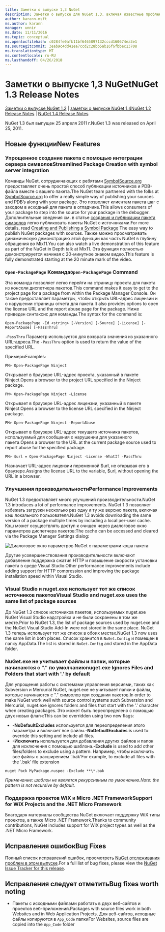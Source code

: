 ```yaml
---
title: Заметки о выпуске 1,3 NuGet
description: Заметки о выпуске для NuGet 1.3, включая известные проблемы, исправленные ошибки, добавленные функции и DCR.
author: karann-msft
ms.author: karann
manager: unnir
ms.date: 11/11/2016
ms.topic: conceptual
ms.openlocfilehash: c0284fe0afb11bf6465897132cccd160674ea3e1
ms.sourcegitcommit: 3eab9c4dd41ea7ccd2c28bb5ab16f6fbbec13708
ms.translationtype: MT
ms.contentlocale: ru-RU
ms.lasthandoff: 04/26/2018
---
```

# <a name="nuget-13-release-notes"></a><span data-ttu-id="a396e-103">Заметки о выпуске 1,3 NuGet</span><span class="sxs-lookup"><span data-stu-id="a396e-103">NuGet 1.3 Release Notes</span></span>

<span data-ttu-id="a396e-104">[Заметки о выпуске NuGet 1.2](../release-notes/nuget-1.2.md) | [заметки о выпуске NuGet 1.4](../release-notes/nuget-1.4.md)</span><span class="sxs-lookup"><span data-stu-id="a396e-104">[NuGet 1.2 Release Notes](../release-notes/nuget-1.2.md) | [NuGet 1.4 Release Notes](../release-notes/nuget-1.4.md)</span></span>

<span data-ttu-id="a396e-105">NuGet 1.3 был выпущен 25 апреля 2011 г.</span><span class="sxs-lookup"><span data-stu-id="a396e-105">NuGet 1.3 was released on April 25, 2011.</span></span>

## <a name="new-features"></a><span data-ttu-id="a396e-106">Новые функции</span><span class="sxs-lookup"><span data-stu-id="a396e-106">New Features</span></span>

### <a name="streamlined-package-creation-with-symbol-server-integration"></a><span data-ttu-id="a396e-107">Упрощенное создание пакета с помощью интеграции сервера символов</span><span class="sxs-lookup"><span data-stu-id="a396e-107">Streamlined Package Creation with symbol server integration</span></span>

<span data-ttu-id="a396e-108">Команды NuGet, сотрудничающих с ребятами [SymbolSource.org](http://www.symbolsource.org/) предоставляет очень простой способ публикации источников и PDB-файла вместе с вашего пакета.</span><span class="sxs-lookup"><span data-stu-id="a396e-108">The NuGet team partnered with the folks at [SymbolSource.org](http://www.symbolsource.org/) to offer a really simple way of publishing your sources and PDB’s along with your package.</span></span> <span data-ttu-id="a396e-109">Это позволяет клиентам пакета шаг с заходом в исходный для пакета в отладчике.</span><span class="sxs-lookup"><span data-stu-id="a396e-109">This allows consumers of your package to step into the source for your package in the debugger.</span></span> <span data-ttu-id="a396e-110">Дополнительные сведения см. в статье [создания и публикации пакета символов](../create-packages/symbol-packages.md) легко публиковать пакеты NuGet с источниками.</span><span class="sxs-lookup"><span data-stu-id="a396e-110">For more details, read [Creating and Publishing a Symbol Package](../create-packages/symbol-packages.md) The easy way to publish NuGet packages with sources.</span></span> <span data-ttu-id="a396e-111">Также можно просматривать динамическую демонстрацию этой функции как часть NuGet в глубину обращения во Mix11.</span><span class="sxs-lookup"><span data-stu-id="a396e-111">You can also watch a live demonstration of this feature as part of the NuGet in Depth talk at Mix11.</span></span> <span data-ttu-id="a396e-112">Эта функция полностью демонстрируется начиная с 20-минутное знаком видео.</span><span class="sxs-lookup"><span data-stu-id="a396e-112">This feature is fully demonstrated starting at the 20 minute mark of the video.</span></span>

### <a name="open-packagepage-command"></a><span data-ttu-id="a396e-113">`Open-PackagePage` Команда</span><span class="sxs-lookup"><span data-stu-id="a396e-113">`Open-PackagePage` Command</span></span>

<span data-ttu-id="a396e-114">Эта команда позволяет легко перейти на страницу проекта для пакета из консоли диспетчера пакетов.</span><span class="sxs-lookup"><span data-stu-id="a396e-114">This command makes it easy to get to the project page for a package from within the Package Manager Console.</span></span> <span data-ttu-id="a396e-115">Он также предоставляет параметры, чтобы открыть URL-адрес лицензии и о нарушении страницы отчета для пакета.</span><span class="sxs-lookup"><span data-stu-id="a396e-115">It also provides options to open the license URL and the report abuse page for the package.</span></span>
<span data-ttu-id="a396e-116">Ниже приведен синтаксис для команды.</span><span class="sxs-lookup"><span data-stu-id="a396e-116">The syntax for the command is:</span></span>

    Open-PackagePage -Id <string> [-Version] [-Source] [-License] [-ReportAbuse] [-PassThru]

<span data-ttu-id="a396e-117">`-PassThru` Параметр используется для возврата значения из указанного URL-адреса.</span><span class="sxs-lookup"><span data-stu-id="a396e-117">The `-PassThru` option is used to return the value of the specified URL.</span></span>

<span data-ttu-id="a396e-118">Примеры</span><span class="sxs-lookup"><span data-stu-id="a396e-118">Examples:</span></span>

    PM> Open-PackagePage Ninject

<span data-ttu-id="a396e-119">Открывает в браузере URL-адрес проекта, указанный в пакете Ninject.</span><span class="sxs-lookup"><span data-stu-id="a396e-119">Opens a browser to the project URL specified in the Ninject package.</span></span>

    PM> Open-PackagePage Ninject -License

<span data-ttu-id="a396e-120">Открывает в браузере URL-адрес лицензии, указанный в пакете Ninject.</span><span class="sxs-lookup"><span data-stu-id="a396e-120">Opens a browser to the license URL specified in the Ninject package.</span></span>

    PM> Open-PackagePage Ninject -ReportAbuse

<span data-ttu-id="a396e-121">Открывает в браузере URL-адрес текущего источника пакетов, используемый для сообщения о нарушении для указанного пакета.</span><span class="sxs-lookup"><span data-stu-id="a396e-121">Opens a browser to the URL at the current package source used to report abuse for the specified package.</span></span>

    PM> $url = Open-PackagePage Ninject -License -WhatIf -PassThru

<span data-ttu-id="a396e-122">Назначает URL-адрес лицензии переменной $url, не открывая его в браузере.</span><span class="sxs-lookup"><span data-stu-id="a396e-122">Assigns the license URL to the variable, $url, without opening the URL in a browser.</span></span>

### <a name="performance-improvements"></a><span data-ttu-id="a396e-123">Улучшения производительности</span><span class="sxs-lookup"><span data-stu-id="a396e-123">Performance Improvements</span></span>

<span data-ttu-id="a396e-124">NuGet 1.3 предоставляет много улучшений производительности.</span><span class="sxs-lookup"><span data-stu-id="a396e-124">NuGet 1.3 introduces a lot of performance improvements.</span></span> <span data-ttu-id="a396e-125">NuGet 1.3 позволяет избежать загрузки несколько раз одну и ту же версию пакета, включая кэш локального пользователя.</span><span class="sxs-lookup"><span data-stu-id="a396e-125">NuGet 1.3 avoids downloading the same version of a package multiple times by including a local per-user cache.</span></span> <span data-ttu-id="a396e-126">Кэш может осуществлять доступ к очищен через диалоговое окно параметров диспетчера пакетов:</span><span class="sxs-lookup"><span data-stu-id="a396e-126">The cache can be accessed and cleared via the Package Manager Settings dialog:</span></span>

![Диалоговое окно параметров NuGet с параметрами кэша пакета](./media/nuget-options.png)

<span data-ttu-id="a396e-128">Другие усовершенствования производительности включают добавление поддержка сжатия HTTP и повышение скорости установки пакета в среде Visual Studio.</span><span class="sxs-lookup"><span data-stu-id="a396e-128">Other performance improvements include adding support for HTTP compression and improving the package installation speed within Visual Studio.</span></span>

### <a name="visual-studio-and-nugetexe-uses-the-same-list-of-package-sources"></a><span data-ttu-id="a396e-129">Visual Studio и nuget.exe использует тот же список источников пакетов</span><span class="sxs-lookup"><span data-stu-id="a396e-129">Visual Studio and nuget.exe uses the same list of package sources</span></span>

<span data-ttu-id="a396e-130">До NuGet 1.3 список источников пакетов, используемых nuget.exe NuGet Visual Studio надстройка и не были сохранены в том же месте.</span><span class="sxs-lookup"><span data-stu-id="a396e-130">Prior to NuGet 1.3, the list of package sources used by nuget.exe and the NuGet Visual Studio Add-In were not stored in the same place.</span></span> <span data-ttu-id="a396e-131">NuGet 1.3 теперь использует тот же список в обоих местах.</span><span class="sxs-lookup"><span data-stu-id="a396e-131">NuGet 1.3 now uses the same list in both places.</span></span> <span data-ttu-id="a396e-132">Список хранится в `NuGet.Config` и помещен в папку AppData.</span><span class="sxs-lookup"><span data-stu-id="a396e-132">The list is stored in `NuGet.Config` and stored in the AppData folder.</span></span>

### <a name="nugetexe-ignores-files-and-folders-that-start-with--by-default"></a><span data-ttu-id="a396e-133">NuGet.exe не учитывает файлы и папки, которые начинаются с "." по умолчанию</span><span class="sxs-lookup"><span data-stu-id="a396e-133">nuget.exe Ignores Files and Folders that start with '.' by default</span></span>

<span data-ttu-id="a396e-134">Для упрощения работы с системами управления версиями, таких как Subversion и Mercurial NuGet, nuget.exe не учитывает папки и файлы, которые начинаются с "." символов при создании пакетов.</span><span class="sxs-lookup"><span data-stu-id="a396e-134">In order to make NuGet work well with source control systems such Subversion and Mercurial, nuget.exe ignores folders and files that start with the '.' character when creating packages.</span></span> <span data-ttu-id="a396e-135">Это может быть переопределено с помощью двух новых флаги:</span><span class="sxs-lookup"><span data-stu-id="a396e-135">This can be overridden using two new flags:</span></span>

* <span data-ttu-id="a396e-136">__-NoDefaultExcludes__ используется для переопределения этого параметра и включает все файлы.</span><span class="sxs-lookup"><span data-stu-id="a396e-136">__-NoDefaultExcludes__ is used to override this setting and include all files.</span></span>
* <span data-ttu-id="a396e-137">__-Исключить__ используется для добавления других файлов и папок для исключения с помощью шаблона.</span><span class="sxs-lookup"><span data-stu-id="a396e-137">__-Exclude__ is used to add other files/folders to exclude using a pattern.</span></span> <span data-ttu-id="a396e-138">Например, чтобы исключить все файлы с расширением '.bak'</span><span class="sxs-lookup"><span data-stu-id="a396e-138">For example, to exclude all files with the '.bak' file extension</span></span>

```
nuget Pack MyPackage.nuspec -Exclude **\*.bak
```  

<span data-ttu-id="a396e-139">_Примечание: шаблон не является рекурсивным по умолчанию._</span><span class="sxs-lookup"><span data-stu-id="a396e-139">_Note: the pattern is not recursive by default._</span></span>

### <a name="support-for-wix-projects-and-the-net-micro-framework"></a><span data-ttu-id="a396e-140">Поддержка проектов WiX и Micro .NET Framework</span><span class="sxs-lookup"><span data-stu-id="a396e-140">Support for WiX Projects and the .NET Micro Framework</span></span>

<span data-ttu-id="a396e-141">Благодаря материалы сообщества NuGet включает поддержку WiX типы проектов, а также Micro .NET Framework.</span><span class="sxs-lookup"><span data-stu-id="a396e-141">Thanks to community contributions, NuGet includes support for WiX project types as well as the .NET Micro Framework.</span></span>

## <a name="bug-fixes"></a><span data-ttu-id="a396e-142">Исправления ошибок</span><span class="sxs-lookup"><span data-stu-id="a396e-142">Bug Fixes</span></span>

<span data-ttu-id="a396e-143">Полный список исправлений ошибок, просмотреть [NuGet отслеживания проблем в этом выпуске](http://nuget.codeplex.com/workitem/list/advanced?keyword=&status=All&type=All&priority=All&release=NuGet%201.3&assignedTo=All&component=All&sortField=LastUpdatedDate&sortDirection=Descending&page=0).</span><span class="sxs-lookup"><span data-stu-id="a396e-143">For a full list of bug fixes, please view the [NuGet Issue Tracker for this release](http://nuget.codeplex.com/workitem/list/advanced?keyword=&status=All&type=All&priority=All&release=NuGet%201.3&assignedTo=All&component=All&sortField=LastUpdatedDate&sortDirection=Descending&page=0).</span></span>

## <a name="bug-fixes-worth-noting"></a><span data-ttu-id="a396e-144">Исправления следует отметить</span><span class="sxs-lookup"><span data-stu-id="a396e-144">Bug fixes worth noting</span></span>

* <span data-ttu-id="a396e-145">Пакеты с исходными файлами работать в двух веб-сайтов и проектов веб-приложений.</span><span class="sxs-lookup"><span data-stu-id="a396e-145">Packages with source files work in both Websites and in Web Application Projects.</span></span>
<span data-ttu-id="a396e-146">Для веб-сайтов, исходные файлы копируются в `App_Code` папки</span><span class="sxs-lookup"><span data-stu-id="a396e-146">For Websites, source files are copied into the `App_Code` folder</span></span>
